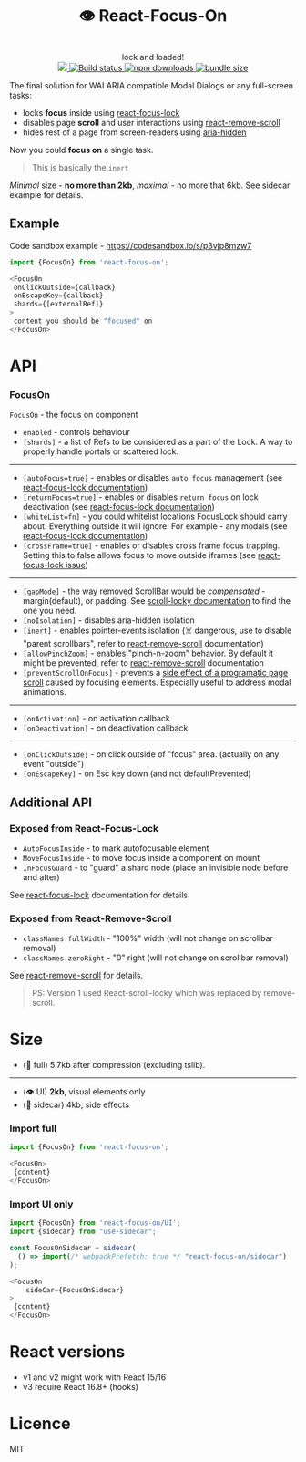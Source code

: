 <div align="center">
  <h1>👁 React-Focus-On </h1>
  <br/>
   lock and loaded!
  <br/>
  
  <a href="https://www.npmjs.com/package/react-focus-on">
    <img src="https://img.shields.io/npm/v/react-focus-on.svg?style=flat-square" />
  </a>
    
  <a href="https://travis-ci.org/theKashey/react-focus-on">
   <img src="https://img.shields.io/travis/theKashey/react-focus-on.svg?style=flat-square" alt="Build status">
  </a> 

  <a href="https://www.npmjs.com/package/react-focus-on">
   <img src="https://img.shields.io/npm/dm/react-focus-on.svg" alt="npm downloads">
  </a> 

  <a href="https://bundlephobia.com/result?p=react-focus-on">
   <img src="https://img.shields.io/bundlephobia/minzip/react-focus-on.svg" alt="bundle size">
  </a>   
  <br/>
</div>

The final solution for WAI ARIA compatible Modal Dialogs or any full-screen tasks:
- locks __focus__ inside using [react-focus-lock](https://github.com/theKashey/react-focus-lock)
- disables page __scroll__ and user interactions using [react-remove-scroll](https://github.com/theKashey/react-remove-scroll)
- hides rest of a page from screen-readers using [aria-hidden](https://github.com/theKashey/aria-hidden)

Now you could __focus on__ a single task.

> This is basically the `inert` 

_Minimal_ size - __no more than 2kb__, _maximal_ - no more that 6kb. See sidecar example for details.

## Example
Code sandbox example - https://codesandbox.io/s/p3vjp8mzw7
```js
import {FocusOn} from 'react-focus-on';

<FocusOn
 onClickOutside={callback}
 onEscapeKey={callback}
 shards={[externalRef]}
>
 content you should be "focused" on
</FocusOn>
```

# API
### FocusOn
`FocusOn` - the focus on component
 - `enabled` - controls behaviour
 - `[shards]` - a list of Refs to be considered as a part of the Lock. A way to properly handle portals or scattered lock.
--- 
 - `[autoFocus=true]` - enables or disables `auto focus` management (see [react-focus-lock documentation](https://github.com/theKashey/react-focus-lock))
 - `[returnFocus=true]` - enables or disables `return focus` on lock deactivation (see [react-focus-lock documentation](https://github.com/theKashey/react-focus-lock))
 - `[whiteList=fn]` - you could whitelist locations FocusLock should carry about. Everything outside it will ignore. For example - any modals (see [react-focus-lock documentation](https://github.com/theKashey/react-focus-lock))
 - `[crossFrame=true]` - enables or disables cross frame focus trapping. Setting this to false allows focus to move outside iframes (see [react-focus-lock issue](https://github.com/theKashey/react-focus-lock/issues/104))
---
 - `[gapMode]` - the way removed ScrollBar would be _compensated_ - margin(default), or padding. See [scroll-locky documentation](https://github.com/theKashey/react-scroll-locky#gap-modes) to find the one you need.
 - `[noIsolation]` - disables aria-hidden isolation
 - `[inert]` - enables pointer-events isolation (☠️ dangerous, use to disable "parent scrollbars", refer to [react-remove-scroll](https://github.com/theKashey/react-remove-scroll) documentation)
 - `[allowPinchZoom]` - enables "pinch-n-zoom" behavior. By default it might be prevented, refer to [react-remove-scroll](https://github.com/theKashey/react-remove-scroll) documentation
 - `[preventScrollOnFocus]` - prevents a [side effect of a programatic page scroll](https://github.com/theKashey/react-focus-on/issues/62) caused by focusing elements. Especially useful to address modal animations.
---
 - `[onActivation]` - on activation callback
 - `[onDeactivation]` - on deactivation callback
---
 - `[onClickOutside]` - on click outside of "focus" area. (actually on any event "outside")
 - `[onEscapeKey]` - on Esc key down (and not defaultPrevented)
 
## Additional API
### Exposed from React-Focus-Lock
 - `AutoFocusInside` - to mark autofocusable element
 - `MoveFocusInside` - to move focus inside a component on mount
 - `InFocusGuard` - to "guard" a shard node (place an invisible node before and after)
 
See [react-focus-lock](https://github.com/theKashey/react-focus-lock) documentation for details.
 
### Exposed from React-Remove-Scroll
 - `classNames.fullWidth` - "100%" width (will not change on scrollbar removal)
 - `classNames.zeroRight` - "0" right (will not change on scrollbar removal)
  
See [react-remove-scroll](https://github.com/theKashey/react-remove-scroll) for details.

> PS: Version 1 used React-scroll-locky which was replaced by remove-scroll.

# Size
- (🧩 full) 5.7kb after compression (excluding tslib).
---
- (👁 UI) __2kb__, visual elements only
- (🚗 sidecar) 4kb, side effects  
  
### Import full
```js
import {FocusOn} from 'react-focus-on';

<FocusOn>
 {content}
</FocusOn> 
```  

### Import UI only
```js
import {FocusOn} from 'react-focus-on/UI';
import {sidecar} from "use-sidecar";

const FocusOnSidecar = sidecar(  
  () => import(/* webpackPrefetch: true */ "react-focus-on/sidecar")
);

<FocusOn
    sideCar={FocusOnSidecar}
>
 {content}
</FocusOn> 
```

# React versions
- v1 and v2 might work with React 15/16
- v3 require React 16.8+ (hooks)

# Licence
 MIT
  
